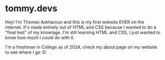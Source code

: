 # tommy.devs

Hey! I'm Thomas Askharoun and this is my first website EVER on the internet. It's made entirely out of HTML and CSS because I wanted to do a "final test" of my knowlage. I'm still learning HTML and CSS, I just wanted to know how much I could do with it. 

I'm a freshman in College as of 2024, check my about page on my website to see where I go :D
